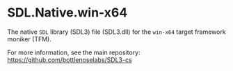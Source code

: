 # SDL.Native.win-x64

The native `SDL` library (SDL3) file (SDL3.dll) for the `win-x64` target framework moniker (TFM).

For more information, see the main repository: https://github.com/bottlenoselabs/SDL3-cs
